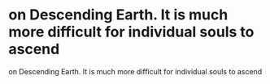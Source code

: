# on Descending Earth. It is much more difficult for individual souls to ascend

on Descending Earth. It is much more difficult for individual souls to ascend